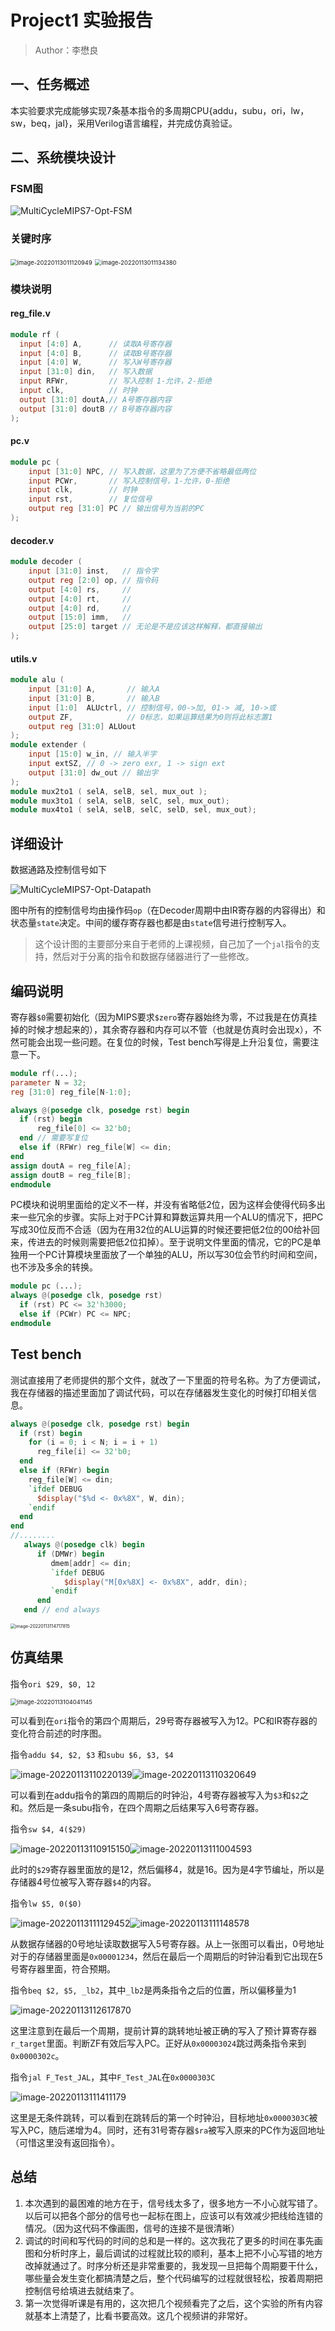 # Project1 实验报告

> Author：李懋良

## 一、任务概述

本实验要求完成能够实现7条基本指令的多周期CPU{addu，subu，ori，lw，sw，beq，jal}，采用Verilog语言编程，并完成仿真验证。

## 二、系统模块设计

### FSM图

![MultiCycleMIPS7-Opt-FSM](Description.assets/MultiCycleMIPS7-Opt-FSM.jpg)

### 关键时序

<img src="Description.assets/image-20220113011120949.png" alt="image-20220113011120949" style="zoom:67%;" />

<img src="Description.assets/image-20220113011134380.png" alt="image-20220113011134380" style="zoom: 67%;" />

### 模块说明

#### reg_file.v

```verilog
module rf (
  input [4:0] A,      // 读取A号寄存器
  input [4:0] B,      // 读取B号寄存器
  input [4:0] W,      // 写入W号寄存器
  input [31:0] din,   // 写入数据
  input RFWr,         // 写入控制 1-允许，2-拒绝
  input clk,          // 时钟
  output [31:0] doutA,// A号寄存器内容
  output [31:0] doutB // B号寄存器内容
);
```

####  pc.v

```verilog
module pc (
    input [31:0] NPC, // 写入数据，这里为了方便不省略最低两位
    input PCWr,       // 写入控制信号，1-允许，0-拒绝
    input clk,        // 时钟
    input rst,        // 复位信号
    output reg [31:0] PC // 输出信号为当前的PC
);
```

#### decoder.v

```verilog
module decoder (
    input [31:0] inst,   // 指令字
    output reg [2:0] op, // 指令码
    output [4:0] rs,     // 
    output [4:0] rt,     //
    output [4:0] rd,     //
    output [15:0] imm,   //
    output [25:0] target // 无论是不是应该这样解释，都直接输出
);
```

#### utils.v

```verilog
module alu (
    input [31:0] A,       // 输入A
    input [31:0] B,       // 输入B
    input [1:0]  ALUctrl, // 控制信号，00->加, 01-> 减, 10->或
    output ZF,            // 0标志，如果运算结果为0则将此标志置1
    output reg [31:0] ALUout
);
module extender (
    input [15:0] w_in, // 输入半字
    input extSZ, // 0 -> zero exr, 1 -> sign ext
    output [31:0] dw_out // 输出字
);
module mux2to1 ( selA, selB, sel, mux_out );
module mux3to1 ( selA, selB, selC, sel, mux_out);
module mux4to1 ( selA, selB, selC, selD, sel, mux_out);
```

## 详细设计

数据通路及控制信号如下

![MultiCycleMIPS7-Opt-Datapath](Description.assets/MultiCycleMIPS7-Opt-Datapath.jpg)

图中所有的控制信号均由操作码`op`（在Decoder周期中由IR寄存器的内容得出）和状态量`state`决定。中间的缓存寄存器也都是由`state`信号进行控制写入。

> 这个设计图的主要部分来自于老师的上课视频，自己加了一个`jal`指令的支持，然后对于分离的指令和数据存储器进行了一些修改。

## 编码说明

寄存器`$0`需要初始化（因为MIPS要求`$zero`寄存器始终为零，不过我是在仿真挂掉的时候才想起来的），其余寄存器和内存可以不管（也就是仿真时会出现x），不然可能会出现一些问题。在复位的时候，Test bench写得是上升沿复位，需要注意一下。

```verilog
module rf(...);
parameter N = 32;
reg [31:0] reg_file[N-1:0];

always @(posedge clk, posedge rst) begin
  if (rst) begin
      reg_file[0] <= 32'b0;
  end // 需要写复位
  else if (RFWr) reg_file[W] <= din;
end
assign doutA = reg_file[A];
assign doutB = reg_file[B];
endmodule
```

PC模块和说明里面给的定义不一样，并没有省略低2位，因为这样会使得代码多出来一些冗余的步骤。实际上对于PC计算和算数运算共用一个ALU的情况下，把PC写成30位反而不合适（因为在用32位的ALU运算的时候还要把低2位的00给补回来，传进去的时候则需要把低2位扣掉）。至于说明文件里面的情况，它的PC是单独用一个PC计算模块里面放了一个单独的ALU，所以写30位会节约时间和空间，也不涉及多余的转换。

```verilog
module pc (...);
always @(posedge clk, posedge rst)
  if (rst) PC <= 32'h3000;
  else if (PCWr) PC <= NPC;
endmodule
```

## Test bench

测试直接用了老师提供的那个文件，就改了一下里面的符号名称。为了方便调试，我在存储器的描述里面加了调试代码，可以在存储器发生变化的时候打印相关信息。

```verilog
always @(posedge clk, posedge rst) begin
  if (rst) begin
    for (i = 0; i < N; i = i + 1)
      reg_file[i] <= 32'b0;
  end
  else if (RFWr) begin
    reg_file[W] <= din;
    `ifdef DEBUG
      $display("$%d <- 0x%8X", W, din);
    `endif
  end
end
//........
   always @(posedge clk) begin
      if (DMWr) begin
         dmem[addr] <= din;
         `ifdef DEBUG
            $display("M[0x%8X] <- 0x%8X", addr, din);
         `endif
      end
   end // end always
```



<img src="Description.assets/image-20220113114717815.png" alt="image-20220113114717815" style="zoom:50%;" />

## 仿真结果

指令`ori $29, $0, 12`

<img src="Description.assets/image-20220113104041145.png" alt="image-20220113104041145" style="zoom:67%;" />

可以看到在`ori`指令的第四个周期后，29号寄存器被写入为12。PC和IR寄存器的变化符合前述的时序图。

指令`addu $4, $2, $3` 和`subu $6, $3, $4`

![image-20220113110220139](Description.assets/image-20220113110220139.png)![image-20220113110320649](Description.assets/image-20220113110320649.png)

可以看到在addu指令的第四的周期后的时钟沿，4号寄存器被写入为`$3`和`$2`之和。然后是一条subu指令，在四个周期之后结果写入6号寄存器。

指令`sw $4, 4($29)`

![image-20220113110915150](Description.assets/image-20220113110915150.png)![image-20220113111004593](Description.assets/image-20220113111004593.png)

此时的`$29`寄存器里面放的是12，然后偏移4，就是16。因为是4字节编址，所以是存储器4号位被写入寄存器`$4`的内容。

指令`lw $5, 0($0)`

![image-20220113111129452](Description.assets/image-20220113111129452.png)![image-20220113111148578](Description.assets/image-20220113111148578.png)

从数据存储器的0号地址读取数据写入5号寄存器。从上一张图可以看出，0号地址对于的存储器里面是`0x00001234`，然后在最后一个周期后的时钟沿看到它出现在5号寄存器里面，符合预期。

指令`beq $2, $5, _lb2`，其中`_lb2`是两条指令之后的位置，所以偏移量为1

![image-20220113112617870](Description.assets/image-20220113112617870.png)

这里注意到在最后一个周期，提前计算的跳转地址被正确的写入了预计算寄存器`r_target`里面。判断ZF有效后写入PC。正好从`0x00003024`跳过两条指令来到`0x0000302c`。

指令`jal F_Test_JAL`，其中`F_Test_JAL`在`0x0000303C`

![image-20220113111411179](Description.assets/image-20220113111411179.png)

这里是无条件跳转，可以看到在跳转后的第一个时钟沿，目标地址`0x0000303C`被写入PC，随后递增为4。同时，还有31号寄存器`$ra`被写入原来的PC作为返回地址（可惜这里没有返回指令）。

## 总结

1. 本次遇到的最困难的地方在于，信号线太多了，很多地方一不小心就写错了。以后可以把各个部分的信号也一起标在图上，应该可以有效减少把线给连错的情况。（因为这代码不像画图，信号的连接不是很清晰）
2. 调试的时间和写代码的时间的总和是一样的。这次我花了更多的时间在事先画图和分析时序上，最后调试的过程就比较的顺利，基本上把不小心写错的地方改掉就通过了。时序分析还是非常重要的，我发现一旦把每个周期要干什么，哪些量会发生变化都搞清楚之后，整个代码编写的过程就很轻松，按着周期把控制信号给填进去就结束了。
3. 第一次觉得听课是有用的，这次把几个视频看完了之后，这个实验的所有内容就基本上清楚了，比看书要高效。这几个视频讲的非常好。